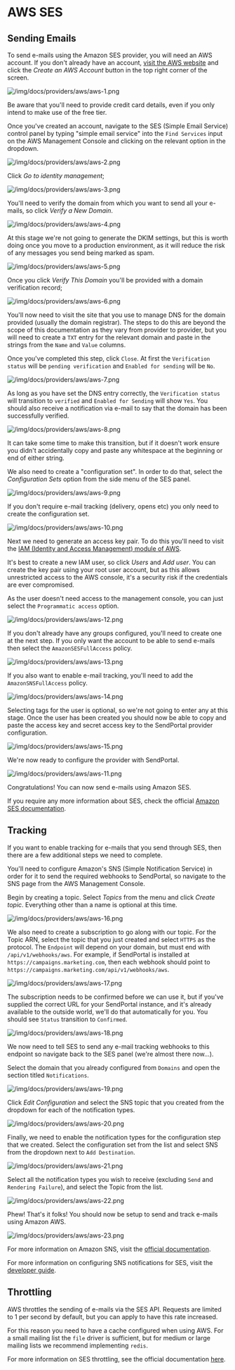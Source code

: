 # AWS SES

## Sending Emails

To send e-mails using the Amazon SES provider, you will need an AWS account. If you don't already have an account, [visit the AWS website](https://aws.amazon.com/) and click the _Create an AWS Account_ button in the top right corner of the screen.

![/img/docs/providers/aws/aws-1.png](/img/docs/providers/aws/aws-1.png)

Be aware that you'll need to provide credit card details, even if you only intend to make use of the free tier.

Once you've created an account, navigate to the SES (Simple Email Service) control panel by typing "simple email service" into the `Find Services` input on the AWS Management Console and clicking on the relevant option in the dropdown.

![/img/docs/providers/aws/aws-2.png](/img/docs/providers/aws/aws-2.png)

Click _Go to identity management_;

![/img/docs/providers/aws/aws-3.png](/img/docs/providers/aws/aws-3.png)

You'll need to verify the domain from which you want to send all your e-mails, so click _Verify a New Domain_.

![/img/docs/providers/aws/aws-4.png](/img/docs/providers/aws/aws-4.png)

At this stage we're not going to generate the DKIM settings, but this is worth doing once you move to a production environment, as it will reduce the risk of any messages you send being marked as spam.

![/img/docs/providers/aws/aws-5.png](/img/docs/providers/aws/aws-5.png)

Once you click _Verify This Domain_ you'll be provided with a domain verification record;

![/img/docs/providers/aws/aws-6.png](/img/docs/providers/aws/aws-6.png)

You'll now need to visit the site that you use to manage DNS for the domain provided (usually the domain registrar). The steps to do this are beyond the scope of this documentation as they vary from provider to provider, but you will need to create a `TXT` entry for the relevant domain and paste in the strings from the `Name` and `Value` columns.

Once you've completed this step, click `Close`. At first the `Verification status` will be `pending verification` and `Enabled for sending` will be `No`.

![/img/docs/providers/aws/aws-7.png](/img/docs/providers/aws/aws-7.png)

As long as you have set the DNS entry correctly, the `Verification status` will transition to `verified` and `Enabled for Sending` will show `Yes`. You should also receive a notification via e-mail to say that the domain has been successfully verified.

![/img/docs/providers/aws/aws-8.png](/img/docs/providers/aws/aws-8.png)

It can take some time to make this transition, but if it doesn't work ensure you didn't accidentally copy and paste any whitespace at the beginning or end of either string.

We also need to create a "configuration set". In order to do that, select the _Configuration Sets_ option from the side menu of the SES panel.

![/img/docs/providers/aws/aws-9.png](/img/docs/providers/aws/aws-9.png)

If you don't require e-mail tracking (delivery, opens etc) you only need to create the configuration set.

![/img/docs/providers/aws/aws-10.png](/img/docs/providers/aws/aws-10.png)

Next we need to generate an access key pair. To do this you'll need to visit the [IAM (Identity and Access Management) module of AWS](https://console.aws.amazon.com/iam/home?#/home).

It's best to create a new IAM user, so click _Users_ and _Add user_. You can create the key pair using your root user account, but as this allows unrestricted access to the AWS console, it's a security risk if the credentials are ever compromised.

As the user doesn't need access to the management console, you can just select the `Programmatic access` option.

![/img/docs/providers/aws/aws-12.png](/img/docs/providers/aws/aws-12.png)

If you don't already have any groups configured, you'll need to create one at the next step. If you only want the account to be able to send e-mails then select the `AmazonSESFullAccess` policy.

![/img/docs/providers/aws/aws-13.png](/img/docs/providers/aws/aws-13.png)

If you also want to enable e-mail tracking, you'll need to add the `AmazonSNSFullAccess` policy.

![/img/docs/providers/aws/aws-14.png](/img/docs/providers/aws/aws-14.png)

Selecting tags for the user is optional, so we're not going to enter any at this stage. Once the user has been created you should now be able to copy and paste the access key and secret access key to the SendPortal provider configuration.

![/img/docs/providers/aws/aws-15.png](/img/docs/providers/aws/aws-15.png)

We're now ready to configure the provider with SendPortal.

![/img/docs/providers/aws/aws-11.png](/img/docs/providers/aws/aws-11.png)

Congratulations! You can now send e-mails using Amazon SES.

If you require any more information about SES, check the official [Amazon SES documentation](https://docs.aws.amazon.com/ses/index.html).

## Tracking

If you want to enable tracking for e-mails that you send through SES, then there are a few additional steps we need to complete.

You'll need to configure Amazon's SNS (Simple Notification Service) in order for it to send the required webhooks to SendPortal, so navigate to the SNS page from the AWS Management Console.

Begin by creating a topic. Select _Topics_ from the menu and click _Create topic_. Everything other than a name is optional at this time.

![/img/docs/providers/aws/aws-16.png](/img/docs/providers/aws/aws-16.png)

We also need to create a subscription to go along with our topic. For the Topic ARN, select the topic that you just created and select `HTTPS` as the protocol. The `Endpoint` will depend on your domain, but must end with `/api/v1/webhooks/aws`. For example, if SendPortal is installed at `https://campaigns.marketing.com`, then each webhook should point to `https://campaigns.marketing.com/api/v1/webhooks/aws`.

![/img/docs/providers/aws/aws-17.png](/img/docs/providers/aws/aws-17.png)

The subscription needs to be confirmed before we can use it, but if you've supplied the correct URL for your SendPortal instance, and it's already available to the outside world, we'll do that automatically for you. You should see `Status` transition to `Confirmed`.

![/img/docs/providers/aws/aws-18.png](/img/docs/providers/aws/aws-18.png)

We now need to tell SES to send any e-mail tracking webhooks to this endpoint so navigate back to the SES panel (we're almost there now...).

Select the domain that you already configured from `Domains` and open the section titled `Notifications`.

![/img/docs/providers/aws/aws-19.png](/img/docs/providers/aws/aws-19.png)

Click _Edit Configuration_ and select the SNS topic that you created from the dropdown for each of the notification types.

![/img/docs/providers/aws/aws-20.png](/img/docs/providers/aws/aws-20.png)

Finally, we need to enable the notification types for the configuration step that we created. Select the configuration set from the list and select SNS from the dropdown next to `Add Destination`.

![/img/docs/providers/aws/aws-21.png](/img/docs/providers/aws/aws-21.png)

Select all the notification types you wish to receive (excluding `Send` and `Rendering Failure`), and select the Topic from the list.

![/img/docs/providers/aws/aws-22.png](/img/docs/providers/aws/aws-22.png)

Phew! That's it folks! You should now be setup to send and track e-mails using Amazon AWS.

![/img/docs/providers/aws/aws-23.png](/img/docs/providers/aws/aws-23.png)

For more information on Amazon SNS, visit the [official documentation](https://docs.aws.amazon.com/sns/latest/dg/sns-getting-started.html).

For more information on configuring SNS notifications for SES, visit the [developer guide](https://docs.aws.amazon.com/ses/latest/DeveloperGuide/configure-sns-notifications.html).

## Throttling

AWS throttles the sending of e-mails via the SES API. Requests are limited to 1 per second by default, but you can apply to have this rate increased.

For this reason you need to have a cache configured when using AWS. For a small mailing list the `file` driver is sufficient, but for medium or large mailing lists we recommend implementing `redis`.

For more information on SES throttling, see the official documentation [here](https://docs.aws.amazon.com/ses/latest/DeveloperGuide/manage-sending-quotas.html?icmpid=docs_ses_console).
